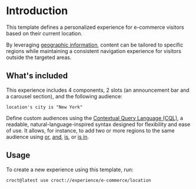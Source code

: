 # Introduction

This template defines a personalized experience for e-commerce visitors based on their current location.

By leveraging [geographic information](https://docs.croct.com/reference/cql/data-types/location?utm_medium=cli&utm_source=template&utm_campaign=00000000.CO.DE.e_commerce&utm_content=location), content can be tailored to specific regions while maintaining a consistent navigation experience for visitors outside the targeted areas.

## What's included

This experience includes 4 components, 2 slots (an announcement bar and a carousel section), and the following audience:

```cql
location's city is "New York"
```

Define custom audiences using the [Contextual Query Language (CQL)](https://docs.croct.com/reference/cql/introduction?utm_medium=cli&utm_source=template&utm_campaign=00000000.CO.DE.e_commerce&utm_content=location), a readable, natural-language-inspired syntax designed for flexibility and ease of use. It allows, for instance, to add two or more regions to the same audience using [or](https://docs.croct.com/reference/cql/expressions/operations/logical#or), [and](https://docs.croct.com/reference/cql/expressions/operations/logical#and), [is](https://docs.croct.com/reference/cql/expressions/tests/comparison#equal), or [is in](https://docs.croct.com/reference/cql/expressions/tests/collection#in).

## Usage

To create a new experience using this template, run:

```croct-cmd
croct@latest use croct://experience/e-commerce/location
```
